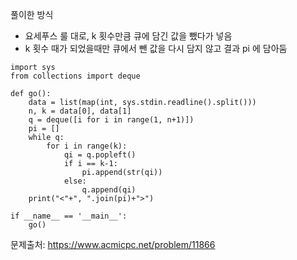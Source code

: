 풀이한 방식 
- 요세푸스 룰 대로, k 횟수만큼 큐에 담긴 값을 뺐다가 넣음
- k 횟수 때가 되었을때만 큐에서 뺀 값을 다시 담지 않고 결과 pi 에 담아둠 
```python3
import sys
from collections import deque

def go():
    data = list(map(int, sys.stdin.readline().split()))
    n, k = data[0], data[1]
    q = deque([i for i in range(1, n+1)])
    pi = []
    while q:
        for i in range(k):
            qi = q.popleft()
            if i == k-1:
                pi.append(str(qi))
            else:
                q.append(qi)
    print("<"+", ".join(pi)+">")

if __name__ == '__main__':
    go()
```
문제출처: https://www.acmicpc.net/problem/11866
